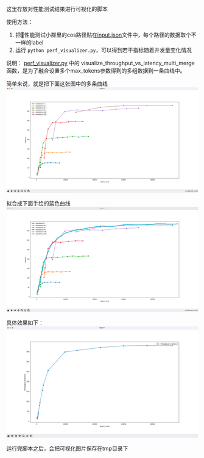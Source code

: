 这里存放对性能测试结果进行可视化的脚本

使用方法：
1. 把🚀性能测试小群里的cos路径贴在[input.json](./input.json)文件中，每个路径的数据取个不一样的label
2. 运行 ```python perf_visualizer.py```，可以得到若干指标随着并发量变化情况

说明：
[perf_visualizer.py](./perf_visualizer.py) 中的 visualize_throughput_vs_latency_multi_merge 函数，是为了融合设置多个max_tokens参数得到的多组数据到一条曲线中。

简单来说，就是把下面这张图中的多条曲线
![img.png](.assets/img_1.png)

拟合成下面手绘的蓝色曲线
![img.png](.assets/img_2.png)

具体效果如下：
![img_1.png](.assets/img_3.png)

运行完脚本之后，会把可视化图片保存在tmp目录下